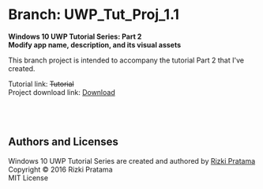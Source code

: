 # Branch: UWP_Tut_Proj_1.1
**Windows 10 UWP Tutorial Series: Part 2**<br>
**Modify app name, description, and its visual assets**

This branch project is intended to accompany the tutorial Part 2 that I've created.

Tutorial link: ~~Tutorial~~ <br>
Project download link: [Download](https://github.com/softtama/UWP_Tut_Proj_1/archive/UWP_Tut_Proj_1.1.zip)

<br><br>
Authors and Licenses
-----
Windows 10 UWP Tutorial Series are created and authored by [Rizki Pratama](https://twitter.com/softtama)<br>
Copyright © 2016 Rizki Pratama<br>
MIT License
